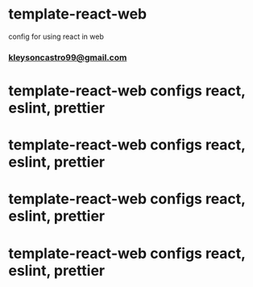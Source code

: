 # template-react-web
config for using react in web
### kleysoncastro99@gmail.com
# template-react-web configs react, eslint, prettier
# template-react-web configs react, eslint, prettier
# template-react-web configs react, eslint, prettier
# template-react-web configs react, eslint, prettier
